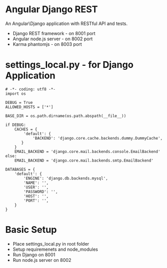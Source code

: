 # Angular Django REST
An Angular\Django application with RESTful API and tests.

* Django REST framework - on 8001 port
* Angular node.js server - on 8002 port
* Karma phantomjs - on 8003 port

# settings_local.py - for Django Application

    # -*- coding: utf8 -*-
    import os
    
    DEBUG = True
    ALLOWED_HOSTS = ['*']
    
    BASE_DIR = os.path.dirname(os.path.abspath(__file__))
    
    if DEBUG:
        CACHES = {
            'default': {
                'BACKEND': 'django.core.cache.backends.dummy.DummyCache',
           }
        }
        EMAIL_BACKEND = 'django.core.mail.backends.console.EmailBackend'
    else:
        EMAIL_BACKEND = 'django.core.mail.backends.smtp.EmailBackend'
    
    DATABASES = {
        'default': {
            'ENGINE': 'django.db.backends.mysql',
            'NAME': '',
            'USER': '',
            'PASSWORD': '',
            'HOST': '',
            'PORT': '',
        }
    }

# Basic Setup

* Place settings_local.py in root folder
* Setup requiremenets and node_modules
* Run Django on 8001
* Run node.js server on 8002
